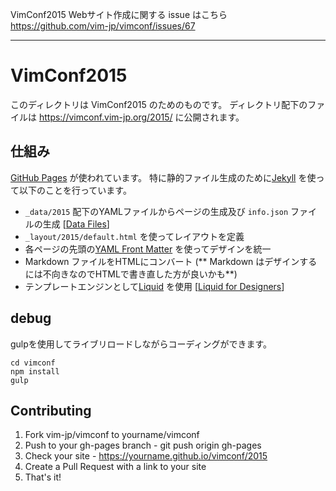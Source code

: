 VimConf2015 Webサイト作成に関する issue はこちら https://github.com/vim-jp/vimconf/issues/67

---

# VimConf2015

このディレクトリは VimConf2015 のためのものです。
ディレクトリ配下のファイルは https://vimconf.vim-jp.org/2015/ に公開されます。

## 仕組み

[GitHub Pages](https://pages.github.com) が使われています。
特に静的ファイル生成のために[Jekyll](https://help.github.com/articles/using-jekyll-with-pages/) を使って以下のことを行っています。

* `_data/2015` 配下のYAMLファイルからページの生成及び `info.json` ファイルの生成 [[Data Files](http://jekyllrb.com/docs/datafiles/)]
* `_layout/2015/default.html` を使ってレイアウトを定義
* 各ページの先頭の[YAML Front Matter](http://jekyllrb.com/docs/frontmatter/) を使ってデザインを統一
* Markdown ファイルをHTMLにコンバート (** Markdown はデザインするには不向きなのでHTMLで書き直した方が良いかも**)
* テンプレートエンジンとして[Liquid](https://github.com/Shopify/liquid/wiki/Liquid-for-Designers) を使用 [[Liquid for Designers](https://github.com/Shopify/liquid/wiki/Liquid-for-Designers)]

## debug
gulpを使用してライブリロードしながらコーディングができます。

```
cd vimconf
npm install
gulp
```

## Contributing

1. Fork vim-jp/vimconf to yourname/vimconf
2. Push to your gh-pages branch - git push origin gh-pages
3. Check your site - https://yourname.github.io/vimconf/2015
4. Create a Pull Request with a link to your site
5. That's it!
